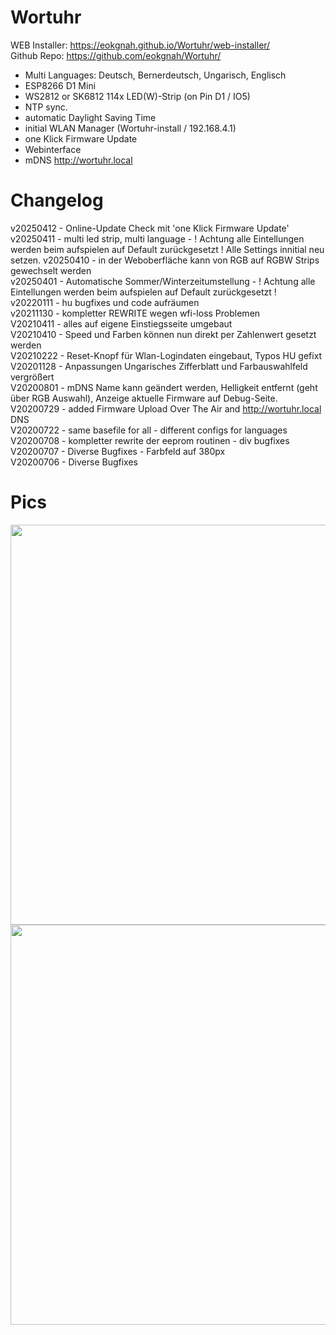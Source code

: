 # Wortuhr

WEB Installer: <a href="https://eokgnah.github.io/Wortuhr/web-installer/"> https://eokgnah.github.io/Wortuhr/web-installer/ </a>  
Github Repo: <a href="https://github.com/eokgnah/Wortuhr/"> https://github.com/eokgnah/Wortuhr/ </a>  

* Multi Languages: Deutsch, Bernerdeutsch, Ungarisch, Englisch
* ESP8266 D1 Mini
* WS2812 or SK6812 114x LED(W)-Strip (on Pin D1 / IO5)
* NTP sync.
* automatic Daylight Saving Time
* initial WLAN Manager (Wortuhr-install / 192.168.4.1)
* one Klick Firmware Update
* Webinterface
* mDNS http://wortuhr.local

# Changelog
v20250412 - Online-Update Check mit 'one Klick Firmware Update'  
v20250411 - multi led strip, multi language - ! Achtung alle Eintellungen werden beim aufspielen auf Default zurückgesetzt ! Alle Settings innitial neu setzen. 
v20250410 - in der Weboberfläche kann von RGB auf RGBW Strips gewechselt werden  
v20250401 - Automatische Sommer/Winterzeitumstellung - ! Achtung alle Eintellungen werden beim aufspielen auf Default zurückgesetzt !  
v20220111 - hu bugfixes und code aufräumen  
v20211130 - kompletter REWRITE wegen wfi-loss Problemen  
V20210411 - alles auf eigene Einstiegsseite umgebaut    
V20210410 - Speed und Farben können nun direkt per Zahlenwert gesetzt werden  
V20210222 - Reset-Knopf für Wlan-Logindaten eingebaut, Typos HU gefixt  
V20201128 - Anpassungen Ungarisches Zifferblatt und Farbauswahlfeld vergrößert  
V20200801 - mDNS Name kann geändert werden, Helligkeit entfernt (geht über RGB Auswahl), Anzeige aktuelle Firmware auf Debug-Seite.   
V20200729 - added Firmware Upload Over The Air and http://wortuhr.local DNS   
V20200722 - same basefile for all - different configs for languages  
V20200708 - kompletter rewrite der eeprom routinen - div bugfixes  
V20200707 - Diverse Bugfixes - Farbfeld auf 380px  
V20200706 - Diverse Bugfixes  

# Pics
<img width=640 src="https://eokgnah.github.io/Wortuhr/bilder/Wortuhr-Platine.jpeg">  

<img width=640 src="https://eokgnah.github.io/Wortuhr/bilder/Wortuhr-Bau.jpeg">  


